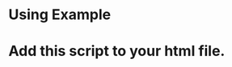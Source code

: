 # Using Example



# Add this script to your html file.
<script type="module">
  ```javascript
  import TagAnalyzer from './TagAnalyzer.js';

  document.addEventListener("DOMContentLoaded", () => {
    const analyzer = new TagAnalyzer();
    
    // Example
    analyzer.run(['h1', 'h2', 'h3'],["header","arda"]);
  });
</script>
